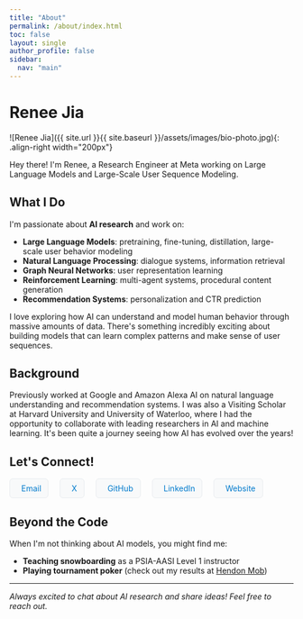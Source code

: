 ```yaml
---
title: "About"
permalink: /about/index.html
toc: false
layout: single
author_profile: false
sidebar:
  nav: "main"
---
```


# Renee Jia

![Renee Jia]({{ site.url }}{{ site.baseurl }}/assets/images/bio-photo.jpg){: .align-right width="200px"}

Hey there! I'm Renee, a Research Engineer at Meta working on Large Language Models and Large-Scale User Sequence Modeling.

## What I Do

I'm passionate about **AI research** and work on:
- **Large Language Models**: pretraining, fine-tuning, distillation, large-scale user behavior modeling
- **Natural Language Processing**: dialogue systems, information retrieval
- **Graph Neural Networks**: user representation learning
- **Reinforcement Learning**: multi-agent systems, procedural content generation
- **Recommendation Systems**: personalization and CTR prediction

I love exploring how AI can understand and model human behavior through massive amounts of data. There's something incredibly exciting about building models that can learn complex patterns and make sense of user sequences.

## Background

Previously worked at Google and Amazon Alexa AI on natural language understanding and recommendation systems. I was also a Visiting Scholar at Harvard University and University of Waterloo, where I had the opportunity to collaborate with leading researchers in AI and machine learning. It's been quite a journey seeing how AI has evolved over the years!

## Let's Connect!

<div class="social-icons" style="display: flex; gap: 20px; margin-top: 15px; flex-wrap: wrap;">
  <a href="mailto:reneejia368@gmail.com" style="display: flex; align-items: center; gap: 8px; text-decoration: none; color: #007acc; transition: all 0.2s ease; padding: 8px 12px; border-radius: 6px; background-color: #f8f9fa; border: 1px solid #e9ecef;">
    <i class="fas fa-fw fa-envelope-square" style="font-size: 12px;"></i>
    <span style="font-size: 14px;">Email</span>
  </a>
  
  <a href="https://x.com/reneejjj?s=11&t=4-OvvSbKKF1hsJPSGnsoAA" style="display: flex; align-items: center; gap: 8px; text-decoration: none; color: #007acc; transition: all 0.2s ease; padding: 8px 12px; border-radius: 6px; background-color: #f8f9fa; border: 1px solid #e9ecef;">
    <i class="fas fa-fw fa-xmark" style="font-size: 12px;"></i>
    <span style="font-size: 14px;">X</span>
  </a>
  
  <a href="https://github.com/renee-jia" style="display: flex; align-items: center; gap: 8px; text-decoration: none; color: #007acc; transition: all 0.2s ease; padding: 8px 12px; border-radius: 6px; background-color: #f8f9fa; border: 1px solid #e9ecef;">
    <i class="fab fa-fw fa-github" style="font-size: 12px;"></i>
    <span style="font-size: 14px;">GitHub</span>
  </a>
  
  <a href="https://linkedin.com/in/renee-jia/" style="display: flex; align-items: center; gap: 8px; text-decoration: none; color: #007acc; transition: all 0.2s ease; padding: 8px 12px; border-radius: 6px; background-color: #f8f9fa; border: 1px solid #e9ecef;">
    <i class="fab fa-fw fa-linkedin" style="font-size: 12px;"></i>
    <span style="font-size: 14px;">LinkedIn</span>
  </a>
  
  <a href="https://renee-jia.github.io" style="display: flex; align-items: center; gap: 8px; text-decoration: none; color: #007acc; transition: all 0.2s ease; padding: 8px 12px; border-radius: 6px; background-color: #f8f9fa; border: 1px solid #e9ecef;">
    <i class="fas fa-fw fa-link" style="font-size: 12px;"></i>
    <span style="font-size: 14px;">Website</span>
  </a>
</div>

## Beyond the Code

When I'm not thinking about AI models, you might find me:
- **Teaching snowboarding** as a PSIA-AASI Level 1 instructor
- **Playing tournament poker** (check out my results at [Hendon Mob](https://pokerdb.thehendonmob.com/player.php?a=r&n=1103327))

---

*Always excited to chat about AI research and share ideas! Feel free to reach out.*